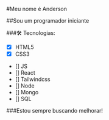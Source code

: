 #Meu nome é Anderson

##Sou um programador iniciante

###🛠 Tecnologias:

- [x] HTML5
- [x] CSS3
- [] JS
- [] React
- [] Tailwindcss
- [] Node
- [] Mongo
- [] SQL

###Estou sempre buscando melhorar!
 
